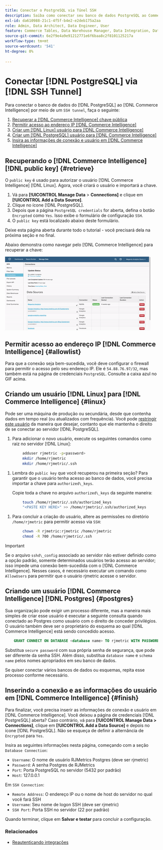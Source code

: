 ```yaml
---
title: Conectar o PostgreSQL via Túnel SSH
description: Saiba como conectar seu banco de dados PostgreSQL ao Commerce Intelligence por um túnel SSH.
exl-id: da610988-21c1-4f5f-b4e2-e2deb175a2aa
role: Admin, Data Architect, Data Engineer, User
feature: Commerce Tables, Data Warehouse Manager, Data Integration, Data Import/Export, SQL Report Builder
source-git-commit: 6e2f9e4a9e91212771e6f6baa8c2f8101125217a
workflow-type: tm+mt
source-wordcount: '541'
ht-degree: 0%

---
```


# Conectar [!DNL PostgreSQL] via [!DNL SSH Tunnel]

Para conectar o banco de dados do [!DNL PostgreSQL] ao [!DNL Commerce Intelligence] por meio de um `SSH tunnel`, faça o seguinte:

1. [Recuperar a  [!DNL Commerce Intelligence] chave pública](#retrieve)
1. [Permitir acesso ao endereço IP  [!DNL Commerce Intelligence] ](#allowlist)
1. [Criar um  [!DNL Linux] usuário para [!DNL Commerce Intelligence]](#linux)
1. [Criar um  [!DNL PostgreSQL] usuário para [!DNL Commerce Intelligence]](#postgres)
1. [Insira as informações de conexão e usuário em  [!DNL Commerce Intelligence]](#finish)

## Recuperando o [!DNL Commerce Intelligence] [!DNL public key] {#retrieve}

O `public key` é usado para autorizar o usuário [!DNL Commerce Intelligence] [!DNL Linux]. Agora, você criará o usuário e importará a chave.

1. Vá para **[!UICONTROL Manage Data** > **Connections]** e clique em **[!UICONTROL Add a Data Source]**.
1. Clique no ícone [!DNL PostgreSQL].
1. Depois que a página `PostgreSQL credentials` for aberta, defina o botão `Encrypted` como `Yes`. Isso exibe o formulário de configuração `SSH`.
1. O `public key` está localizado abaixo deste formulário.

Deixe esta página aberta durante todo o tutorial - você precisará dela na próxima seção e no final.

Abaixo demonstra como navegar pelo [!DNL Commerce Intelligence] para recuperar a chave:

![Recuperando a chave pública de RJMetrics](../../../assets/get-mbi-public-key.gif)

## Permitir acesso ao endereço IP [!DNL Commerce Intelligence] {#allowlist}

Para que a conexão seja bem-sucedida, você deve configurar o firewall para permitir o acesso pelo seu endereço IP. Ele é `54.88.76.97/32`, mas também está na página de credenciais `PostgreSQL`. Consulte a caixa azul no GIF acima.

## Criando um usuário [!DNL Linux] para [!DNL Commerce Intelligence] {#linux}

Pode ser uma máquina de produção ou secundária, desde que contenha dados em tempo real (ou atualizados com frequência). Você pode [restringir este usuário](../../../administrator/account-management/restrict-db-access.md) da maneira que desejar, contanto que ele mantenha o direito de se conectar ao servidor [!DNL PostgreSQL].

1. Para adicionar o novo usuário, execute os seguintes comandos como raiz no servidor [!DNL Linux]:

```bash
        adduser rjmetric -p<password>
        mkdir /home/rjmetric
        mkdir /home/rjmetric/.ssh
```

1. Lembra do `public key` que você recuperou na primeira seção? Para garantir que o usuário tenha acesso ao banco de dados, você precisa importar a chave para `authorized\_keys`.

   Copie toda a chave no arquivo `authorized\_keys` da seguinte maneira:

```bash
        touch /home/rjmetric/.ssh/authorized_keys
        "<PASTE KEY HERE>" >> /home/rjmetric/.ssh/authorized_keys
```

1. Para concluir a criação do usuário, altere as permissões no diretório `/home/rjmetric` para permitir acesso via `SSH`:

```bash
        chown -R rjmetric:rjmetric /home/rjmetric
        chmod -R 700 /home/rjmetric/.ssh
```

>[!IMPORTANT]
>
>Se o arquivo `sshd\_config` associado ao servidor não estiver definido como a opção padrão, somente determinados usuários terão acesso ao servidor; isso impede uma conexão bem-sucedida com o [!DNL Commerce Intelligence]. Nesses casos, é necessário executar um comando como `AllowUsers` para permitir que o usuário rjmetric acesse o servidor.

## Criando um usuário [!DNL Commerce Intelligence] [!DNL Postgres] {#postgres}

Sua organização pode exigir um processo diferente, mas a maneira mais simples de criar esse usuário é executar a seguinte consulta quando conectado ao Postgres como usuário com o direito de conceder privilégios. O usuário também deve ser o proprietário do esquema ao qual [!DNL Commerce Intelligence] está sendo concedido acesso.

```sql
    GRANT CONNECT ON DATABASE <database name> TO rjmetric WITH PASSWORD <secure password>;GRANT USAGE ON SCHEMA <schema name> TO rjmetric;GRANT SELECT ON ALL TABLES IN SCHEMA <schema name> TO rjmetric;ALTER DEFAULT PRIVILEGES IN SCHEMA <schema name> GRANT SELECT ON TABLES TO rjmetric;
```

Substitua `secure password` com sua própria senha de segurança, que pode ser diferente da senha SSH. Além disso, substitua `database name` e `schema name` pelos nomes apropriados em seu banco de dados.

Se quiser conectar vários bancos de dados ou esquemas, repita esse processo conforme necessário.

## Inserindo a conexão e as informações do usuário em [!DNL Commerce Intelligence] {#finish}

Para finalizar, você precisa inserir as informações de conexão e usuário em [!DNL Commerce Intelligence]. Você deixou a página de credenciais [!DNL PostgreSQL] aberta? Caso contrário, vá para **[!UICONTROL Manage Data > Connections]**, clique em **[!UICONTROL Add a Data Source]** e depois no ícone [!DNL PostgreSQL]. Não se esqueça de definir a alternância de `Encrypted` para `Yes`.

Insira as seguintes informações nesta página, começando com a seção `Database Connection`:

* `Username`: O nome de usuário RJMetrics Postgres (deve ser rjmetric)
* `Password`: A senha Postgres de RJMetrics
* `Port`: Porta PostgreSQL no servidor (5432 por padrão)
* `Host`: 127.0.0.1

Em `SSH Connection`:

* `Remote Address`: O endereço IP ou o nome de host do servidor no qual você fará SSH
* `Username`: Seu nome de logon SSH (deve ser rjmetric)
* `SSH Port`: Porta SSH no servidor (22 por padrão)

Quando terminar, clique em **Salvar e testar** para concluir a configuração.

### Relacionados

* [Reautenticando integrações](https://experienceleague.adobe.com/docs/commerce-knowledge-base/kb/how-to/mbi-reauthenticating-integrations.html?lang=pt-BR)
